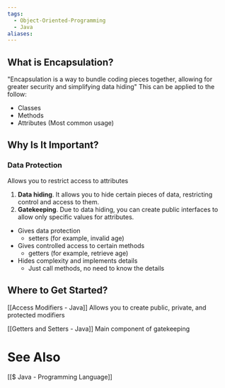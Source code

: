 ```yaml
---
tags:
  - Object-Oriented-Programming
  - Java
aliases:
---
```

## What is Encapsulation?
"Encapsulation is a way to bundle coding pieces together, allowing for greater security and simplifying data hiding"
This can be applied to the follow:
- Classes
- Methods
- Attributes (Most common usage)

## Why Is It Important?
### Data Protection
Allows you to restrict access to attributes

1. **Data hiding**. It allows you to hide certain pieces of data, restricting control and access to them.
2. **Gatekeeping**. Due to data hiding, you can create public interfaces to allow only specific values for attributes.


- Gives data protection
	- setters (for example, invalid age)
- Gives controlled access to certain methods
	- getters (for example, retrieve age)
- Hides complexity and implements details
	- Just call methods, no need to know the details

## Where to Get Started?
[[Access Modifiers - Java]]
Allows you to create public, private, and protected modifiers

[[Getters and Setters - Java]]
Main component of gatekeeping


# See Also
[[$ Java - Programming Language]]
